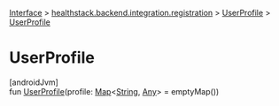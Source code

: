 
[Interface](../../../index.html) > [healthstack.backend.integration.registration](../index.html) > [UserProfile](index.html) > [UserProfile](-user-profile.html)



# UserProfile



[androidJvm]\
fun [UserProfile](-user-profile.html)(profile: [Map](https://kotlinlang.org/api/latest/jvm/stdlib/kotlin.collections/-map/index.html)&lt;[String](https://kotlinlang.org/api/latest/jvm/stdlib/kotlin/-string/index.html), [Any](https://kotlinlang.org/api/latest/jvm/stdlib/kotlin/-any/index.html)&gt; = emptyMap())




